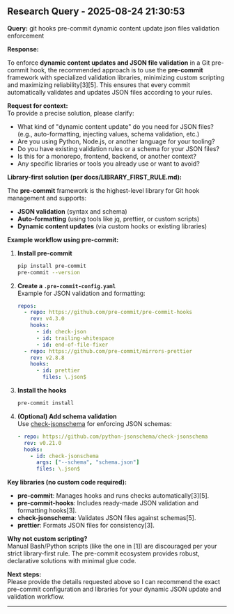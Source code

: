 
## Research Query - 2025-08-24 21:30:53

**Query:** git hooks pre-commit dynamic content update json files validation enforcement

**Response:**

To enforce **dynamic content updates and JSON file validation** in a Git pre-commit hook, the recommended approach is to use the **pre-commit** framework with specialized validation libraries, minimizing custom scripting and maximizing reliability[3][5]. This ensures that every commit automatically validates and updates JSON files according to your rules.

**Request for context:**  
To provide a precise solution, please clarify:
- What kind of "dynamic content update" do you need for JSON files? (e.g., auto-formatting, injecting values, schema validation, etc.)
- Are you using Python, Node.js, or another language for your tooling?
- Do you have existing validation rules or a schema for your JSON files?
- Is this for a monorepo, frontend, backend, or another context?
- Any specific libraries or tools you already use or want to avoid?

**Library-first solution (per docs/LIBRARY_FIRST_RULE.md):**

The **pre-commit** framework is the highest-level library for Git hook management and supports:
- **JSON validation** (syntax and schema)
- **Auto-formatting** (using tools like jq, prettier, or custom scripts)
- **Dynamic content updates** (via custom hooks or existing libraries)

**Example workflow using pre-commit:**

1. **Install pre-commit**  
   ```bash
   pip install pre-commit
   pre-commit --version
   ```

2. **Create a `.pre-commit-config.yaml`**  
   Example for JSON validation and formatting:
   ```yaml
   repos:
     - repo: https://github.com/pre-commit/pre-commit-hooks
       rev: v4.3.0
       hooks:
         - id: check-json
         - id: trailing-whitespace
         - id: end-of-file-fixer
     - repo: https://github.com/pre-commit/mirrors-prettier
       rev: v2.8.8
       hooks:
         - id: prettier
           files: \.json$
   ```

3. **Install the hooks**  
   ```bash
   pre-commit install
   ```

4. **(Optional) Add schema validation**  
   Use [check-jsonschema](https://github.com/python-jsonschema/check-jsonschema) for enforcing JSON schemas:
   ```yaml
   - repo: https://github.com/python-jsonschema/check-jsonschema
     rev: v0.21.0
     hooks:
       - id: check-jsonschema
         args: ["--schema", "schema.json"]
         files: \.json$
   ```

**Key libraries (no custom code required):**
- **pre-commit**: Manages hooks and runs checks automatically[3][5].
- **pre-commit-hooks**: Includes ready-made JSON validation and formatting hooks[3].
- **check-jsonschema**: Validates JSON files against schemas[5].
- **prettier**: Formats JSON files for consistency[3].

**Why not custom scripting?**  
Manual Bash/Python scripts (like the one in [1]) are discouraged per your strict library-first rule. The pre-commit ecosystem provides robust, declarative solutions with minimal glue code.

**Next steps:**  
Please provide the details requested above so I can recommend the exact pre-commit configuration and libraries for your dynamic JSON update and validation workflow.

---
